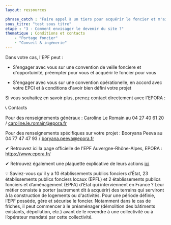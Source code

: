 ```yaml
---
layout: ressources

phrase_catch : "Faire appel à un tiers pour acquérir le foncier et m'aider à définir mon projet"
sous_titre: "test sous titre"
etape : "3 - Comment envisager le devenir du site ?"
thematique : Conditions et contacts
    - "Portage foncier"
    - "Conseil & ingénerie"
---
```


Dans votre cas, l'EPF peut : 

- S'engager avec vous sur une convention de veille fonciere et d'opportuinité, préempter pour vous et acquérir le foncier pour vous

- S'engager avec vous sur une convention opérationelle, en accord avec votre EPCI et à conditions d'avoir bien défini votre projet


Si vous souhaitez en savoir plus, prenez contact directement avec l'EPORA :

📞 Contacts

Pour des renseignements généraux : Caroline Le Romain au 04 27 40 61 20 / caroline.le.romain@epora.fr

Pour des renseignements spécifiques sur votre projet : Booryana Peeva au 04 77 47 47 93 / boryana.peeva@epora.fr



✔ Retrouvez ici la page officielle de l'EPF Auvergne-Rhône-Alpes, EPORA : <https://www.epora.fr/>

✔ Retrouvez également une plaquette explicative de leurs actions [ici](https://www.epora.fr/wp-content/uploads/plaquette-epora-bat-pages-web.pdf)




💡 Saviez-vous qu'il y a 10 établissements publics fonciers d’État, 23 établissements publics fonciers locaux (EPFL) et 2 établissements publics fonciers et d’aménagement (EPFA) d’État qui interviennent en France ? Leur métier consiste à porter (autrement dit à acquérir) des terrains qui serviront à la construction de logements ou d'activités.
Pour une période définie, l’EPF possède, gère et sécurise le foncier. Notamment dans le cas de friches, il peut commencer à le préaménager (démolition des bâtiments existants, dépollution, etc.) avant de le revendre à une collectivité ou à l’opérateur mandaté par cette collectivité.



